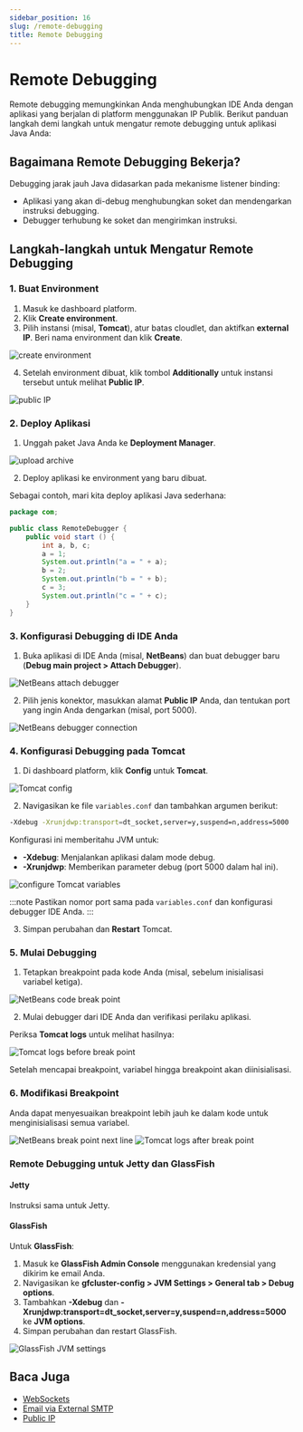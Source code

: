 ```yaml
---
sidebar_position: 16
slug: /remote-debugging
title: Remote Debugging
---
```

# Remote Debugging

Remote debugging memungkinkan Anda menghubungkan IDE Anda dengan aplikasi yang berjalan di platform menggunakan IP Publik. Berikut panduan langkah demi langkah untuk mengatur remote debugging untuk aplikasi Java Anda:

## Bagaimana Remote Debugging Bekerja?

Debugging jarak jauh Java didasarkan pada mekanisme listener binding:
- Aplikasi yang akan di-debug menghubungkan soket dan mendengarkan instruksi debugging.
- Debugger terhubung ke soket dan mengirimkan instruksi.

## Langkah-langkah untuk Mengatur Remote Debugging

### 1. Buat Environment

1. Masuk ke dashboard platform.
2. Klik **Create environment**.
3. Pilih instansi (misal, **Tomcat**), atur batas cloudlet, dan aktifkan **external IP**. Beri nama environment dan klik **Create**.

<img src="https://assets.dewacloud.com/dewacloud-docs/application_settings/remote-debugging/01-create-environment.png" alt="create environment" max-width="100%"/>

4. Setelah environment dibuat, klik tombol **Additionally** untuk instansi tersebut untuk melihat **Public IP**.

<img src="https://assets.dewacloud.com/dewacloud-docs/application_settings/remote-debugging/03-public-ip.png" alt="public IP" max-width="100%"/>

### 2. Deploy Aplikasi

1. Unggah paket Java Anda ke **Deployment Manager**.

<img src="https://assets.dewacloud.com/dewacloud-docs/application_settings/remote-debugging/04-upload-archive.png" alt="upload archive" max-width="100%"/>

2. Deploy aplikasi ke environment yang baru dibuat.

Sebagai contoh, mari kita deploy aplikasi Java sederhana:

```java
package com;

public class RemoteDebugger {
    public void start () {
        int a, b, c;
        a = 1;
        System.out.println("a = " + a);
        b = 2;
        System.out.println("b = " + b);
        c = 3;
        System.out.println("c = " + c);
    }
}
```

### 3. Konfigurasi Debugging di IDE Anda

1. Buka aplikasi di IDE Anda (misal, **NetBeans**) dan buat debugger baru (**Debug main project > Attach Debugger**).

<img src="https://assets.dewacloud.com/dewacloud-docs/application_settings/remote-debugging/06-netbeans-attach-debugger.png" alt="NetBeans attach debugger" max-width="100%"/>

2. Pilih jenis konektor, masukkan alamat **Public IP** Anda, dan tentukan port yang ingin Anda dengarkan (misal, port 5000).

<img src="https://assets.dewacloud.com/dewacloud-docs/application_settings/remote-debugging/07-netbeans-debugger-connection.png" alt="NetBeans debugger connection" max-width="100%"/>

### 4. Konfigurasi Debugging pada Tomcat

1. Di dashboard platform, klik **Config** untuk **Tomcat**.

<img src="https://assets.dewacloud.com/dewacloud-docs/application_settings/remote-debugging/08-tomcat-config.png" alt="Tomcat config" max-width="100%"/>

2. Navigasikan ke file `variables.conf` dan tambahkan argumen berikut:

```bash
-Xdebug -Xrunjdwp:transport=dt_socket,server=y,suspend=n,address=5000
```

Konfigurasi ini memberitahu JVM untuk:
- **-Xdebug**: Menjalankan aplikasi dalam mode debug.
- **-Xrunjdwp**: Memberikan parameter debug (port 5000 dalam hal ini).

<img src="https://assets.dewacloud.com/dewacloud-docs/application_settings/remote-debugging/09-configure-tomcat-variables.png" alt="configure Tomcat variables" max-width="100%"/>

:::note
Pastikan nomor port sama pada `variables.conf` dan konfigurasi debugger IDE Anda.
:::

3. Simpan perubahan dan **Restart** Tomcat.

### 5. Mulai Debugging

1. Tetapkan breakpoint pada kode Anda (misal, sebelum inisialisasi variabel ketiga).

<img src="https://assets.dewacloud.com/dewacloud-docs/application_settings/remote-debugging/10-netbeans-code-break-point.png" alt="NetBeans code break point" max-width="100%"/>

2. Mulai debugger dari IDE Anda dan verifikasi perilaku aplikasi.

Periksa **Tomcat logs** untuk melihat hasilnya:

<img src="https://assets.dewacloud.com/dewacloud-docs/application_settings/remote-debugging/11-tomcat-logs-before-break-point.png" alt="Tomcat logs before break point" max-width="100%"/>

Setelah mencapai breakpoint, variabel hingga breakpoint akan diinisialisasi.

### 6. Modifikasi Breakpoint

Anda dapat menyesuaikan breakpoint lebih jauh ke dalam kode untuk menginisialisasi semua variabel.

<img src="https://assets.dewacloud.com/dewacloud-docs/application_settings/remote-debugging/12-netbeans-break-point-next-line.png" alt="NetBeans break point next line" max-width="100%"/>
<img src="https://assets.dewacloud.com/dewacloud-docs/application_settings/remote-debugging/13-tomcat-logs-after-break-point.png" alt="Tomcat logs after break point" max-width="100%"/>

### Remote Debugging untuk Jetty dan GlassFish

#### Jetty
Instruksi sama untuk Jetty.

#### GlassFish
Untuk **GlassFish**:
1. Masuk ke **GlassFish Admin Console** menggunakan kredensial yang dikirim ke email Anda.
2. Navigasikan ke **gfcluster-config > JVM Settings > General tab > Debug options**.
3. Tambahkan **-Xdebug** dan **-Xrunjdwp:transport=dt_socket,server=y,suspend=n,address=5000** ke **JVM options**.
4. Simpan perubahan dan restart GlassFish.

<img src="https://assets.dewacloud.com/dewacloud-docs/application_settings/remote-debugging/16-glassfish-jvm-settings.png" alt="GlassFish JVM settings" max-width="100%"/>

## Baca Juga

- [WebSockets](https://docs.dewacloud.com/docs/websockets/)
- [Email via External SMTP](https://docs.dewacloud.com/docs/email-via-external-smtp/)
- [Public IP](https://docs.dewacloud.com/docs/public-ip/)
